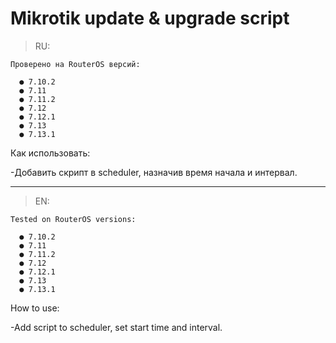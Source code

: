 # Mikrotik update & upgrade script

>RU:
```
Проверено на RouterOS версий: 

  ● 7.10.2
  ● 7.11
  ● 7.11.2
  ● 7.12
  ● 7.12.1
  ● 7.13
  ● 7.13.1
```
Как использовать:

-Добавить скрипт в scheduler, назначив время начала и интервал.
 ___
>EN:
```
Tested on RouterOS versions:

  ● 7.10.2
  ● 7.11
  ● 7.11.2
  ● 7.12
  ● 7.12.1
  ● 7.13
  ● 7.13.1
```
How to use:

-Add script to scheduler, set start time and interval.

